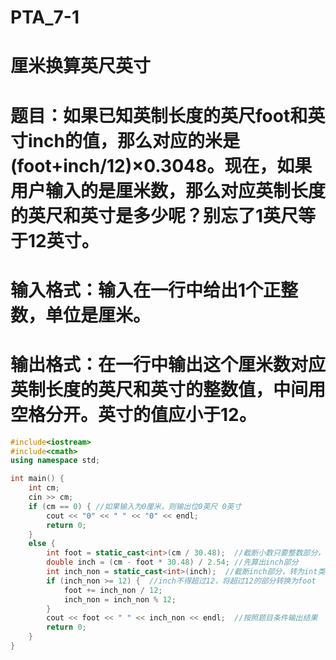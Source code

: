 # PTA_7-1
# 厘米换算英尺英寸
# 题目：如果已知英制长度的英尺foot和英寸inch的值，那么对应的米是(foot+inch/12)×0.3048。现在，如果用户输入的是厘米数，那么对应英制长度的英尺和英寸是多少呢？别忘了1英尺等于12英寸。
# 输入格式：输入在一行中给出1个正整数，单位是厘米。
# 输出格式：在一行中输出这个厘米数对应英制长度的英尺和英寸的整数值，中间用空格分开。英寸的值应小于12。
```cpp
#include<iostream>
#include<cmath>
using namespace std;

int main() {
    int cm;
    cin >> cm;
    if (cm == 0) { //如果输入为0厘米，则输出位0英尺 0英寸
        cout << "0" << " " << "0" << endl;
        return 0;
    }
    else {
        int foot = static_cast<int>(cm / 30.48);  //截断小数只要整数部分，将double类型转换为int类型
        double inch = (cm - foot * 30.48) / 2.54; //先算出inch部分
        int inch_non = static_cast<int>(inch);  //截断inch部分，转为int类型
        if (inch_non >= 12) {  //inch不得超过12，将超过12的部分转换为foot
            foot += inch_non / 12;
            inch_non = inch_non % 12;
        }
        cout << foot << " " << inch_non << endl;  //按照题目条件输出结果
        return 0;
    }
}